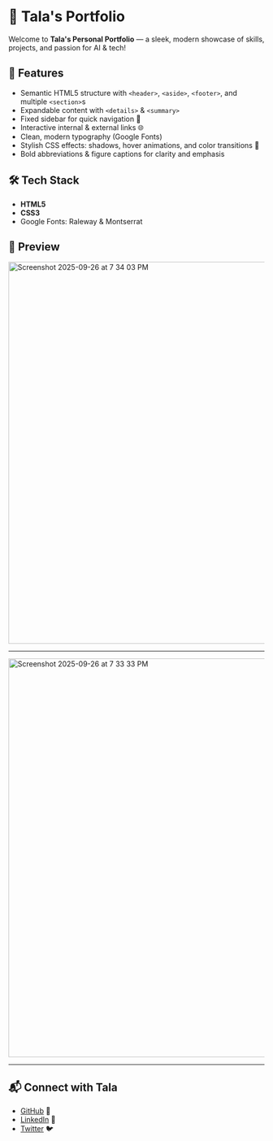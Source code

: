 # 🌟 Tala's Portfolio

Welcome to **Tala's Personal Portfolio** — a sleek, modern showcase of skills, projects, and passion for AI & tech!  



## 🚀 Features

- Semantic HTML5 structure with `<header>`, `<aside>`, `<footer>`, and multiple `<section>`s  
- Expandable content with `<details>` & `<summary>`  
- Fixed sidebar for quick navigation 🔗  
- Interactive internal & external links 🌐  
- Clean, modern typography (Google Fonts)  
- Stylish CSS effects: shadows, hover animations, and color transitions 🎨  
- Bold abbreviations & figure captions for clarity and emphasis  



## 🛠️ Tech Stack

- **HTML5**  
- **CSS3**  
- Google Fonts: Raleway & Montserrat  


## 📸 Preview

<img width="1440" height="752" alt="Screenshot 2025-09-26 at 7 34 03 PM" src="https://github.com/user-attachments/assets/105167c9-42fe-4e71-9d8a-80a9cfdded9b" />

---

<img width="1440" height="785" alt="Screenshot 2025-09-26 at 7 33 33 PM" src="https://github.com/user-attachments/assets/3e0c3d00-a926-4ada-90e6-248cbabcfa0c" />

---

## 📬 Connect with Tala

- [GitHub](https://github.com/talamh0) 🐙  
- [LinkedIn](https://www.linkedin.com/in/tala-mohammed) 🔗  
- [Twitter](https://twitter.com/Talacoding) 🐦


